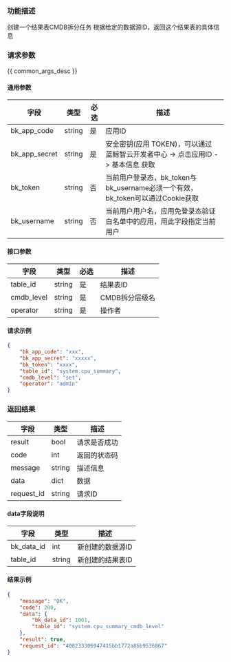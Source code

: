 

### 功能描述

创建一个结果表CMDB拆分任务
根据给定的数据源ID，返回这个结果表的具体信息

### 请求参数

{{ common_args_desc }}

#### 通用参数

| 字段          | 类型   | 必选 | 描述                                                         |
| ------------- | ------ | ---- | ------------------------------------------------------------ |
| bk_app_code   | string | 是   | 应用ID                                                       |
| bk_app_secret | string | 是   | 安全密钥(应用 TOKEN)，可以通过 蓝鲸智云开发者中心 -> 点击应用ID -> 基本信息 获取 |
| bk_token      | string | 否   | 当前用户登录态，bk_token与bk_username必须一个有效，bk_token可以通过Cookie获取 |
| bk_username   | string | 否   | 当前用户用户名，应用免登录态验证白名单中的应用，用此字段指定当前用户 |

#### 接口参数

| 字段           | 类型   | 必选 | 描述        |
| -------------- | ------ | ---- | ----------- |
| table_id  | string | 是   | 结果表ID |
| cmdb_level | string | 是 | CMDB拆分层级名 |
| operator | string | 是 | 操作者 |


#### 请求示例

```json
{
    "bk_app_code": "xxx",
    "bk_app_secret": "xxxxx",
    "bk_token": "xxxx",
    "table_id": "system.cpu_summary",
    "cmdb_level": "set",
    "operator": "admin"
}
```

### 返回结果

| 字段       | 类型   | 描述         |
| ---------- | ------ | ------------ |
| result     | bool   | 请求是否成功 |
| code       | int    | 返回的状态码 |
| message    | string | 描述信息     |
| data       | dict   | 数据         |
| request_id | string | 请求ID       |

#### data字段说明

| 字段                | 类型   | 描述     |
| ------------------- | ------ | -------- |
| bk_data_id | int | 新创建的数据源ID  |
| table_id | string | 新创建的结果表ID | 


#### 结果示例

```json
{
    "message": "OK",
    "code": 200,
    "data": {
    	"bk_data_id": 1001,
    	"table_id": "system.cpu_summary_cmdb_level"
    },
    "result": true,
    "request_id": "408233306947415bb1772a86b9536867"
}
```
